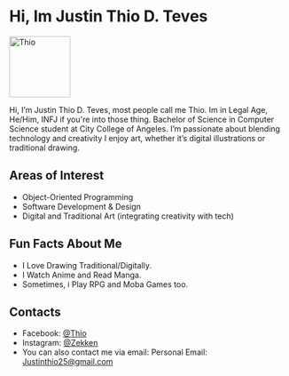 

# Hi, Im Justin Thio D. Teves

<img src="https://github.com/user-attachments/assets/fcd7ac8d-e80e-4173-afa4-7e94c009cc6a" alt="Thio" width="110" align="center"/>


 
Hi, I’m Justin Thio D. Teves, most people call me Thio. Im in Legal Age, He/Him, INFJ if you're into those thing. Bachelor of Science in Computer Science student at City College of Angeles. I’m passionate about blending technology and creativity I enjoy art, whether it’s digital illustrations or traditional drawing.

<!-- C. Area of Interest & Programming Languages -->
## Areas of Interest

- Object-Oriented Programming
- Software Development & Design
- Digital and Traditional Art (integrating creativity with tech)

<!-- E. Fun Facts -->
## Fun Facts About Me
- I Love Drawing Traditional/Digitally.
- I Watch Anime and Read Manga.
- Sometimes, i Play RPG and Moba Games too.


<!-- F. Contacts -->
## Contacts
- Facebook: [@Thio](https://www.facebook.com/justinthio.teves)
- Instagram: [@Zekken](https://www.instagram.com/koreooeoeo?igsh=MXdvYzhwejJnN3V1NA==)
- You can also contact me via email: Personal Email: Justinthio25@gmail.com
